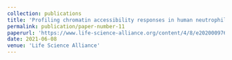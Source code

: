 ```yaml
---
collection: publications
title: 'Profiling chromatin accessibility responses in human neutrophils with sensitive pathogen detection'
permalink: publication/paper-number-11
paperurl: 'https://www.life-science-alliance.org/content/4/8/e202000976.abstract'
date: 2021-06-08
venue: 'Life Science Alliance'
---
```

